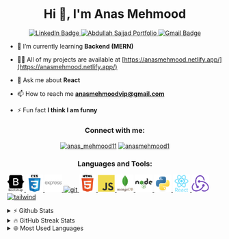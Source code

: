 <h1 align="center">Hi 👋, I'm Anas Mehmood</h1>
<div id="badges" align="center">
	<a href="https://www.linkedin.com/in/anasmehmood1/">
		<img src="https://img.shields.io/badge/LinkedIn-64B3F3?style=for-the-badge&logo=linkedin&logoColor=white" alt="LinkedIn Badge"/>
	</a>
	<a href="https://anasmehmood.netlify.app/">
		<img src="https://img.shields.io/badge/portfolio-89C5D2?style=for-the-badge&logoColor=white" alt="Abdullah Sajjad Portfolio"/>
	</a>
  <a href="mailto:anasmehmoodvip@gmail.com">
		<img src="https://img.shields.io/badge/Gmail-A9D8B3?style=for-the-badge&logo=gmail" alt="Gmail Badge"/>
	</a>

</div>


- 🌱 I’m currently learning **Backend (MERN)**

- 👨‍💻 All of my projects are available at [https://anasmehmood.netlify.app/](https://anasmehmood.netlify.app/)

- 💬 Ask me about **React**

- 📫 How to reach me **anasmehmoodvip@gmail.com**

- ⚡ Fun fact **I think I am funny**

<h3 align="center">Connect with me:</h3>
<p align="center">
<a href="https://twitter.com/anas_mehmood11" target="blank"><img align="center" src="https://raw.githubusercontent.com/rahuldkjain/github-profile-readme-generator/master/src/images/icons/Social/twitter.svg" alt="anas_mehmood11" height="30" width="40" /></a>
<a href="https://linkedin.com/in/anasmehmood1" target="blank"><img align="center" src="https://raw.githubusercontent.com/rahuldkjain/github-profile-readme-generator/master/src/images/icons/Social/linked-in-alt.svg" alt="anasmehmood1" height="30" width="40" /></a>
</p>
<h3 align="center">Languages and Tools:</h3>
<p align="left"> <a href="https://getbootstrap.com" target="_blank" rel="noreferrer"> <img src="https://raw.githubusercontent.com/devicons/devicon/master/icons/bootstrap/bootstrap-plain-wordmark.svg" alt="bootstrap" width="40" height="40"/> </a> <a href="https://www.w3schools.com/css/" target="_blank" rel="noreferrer"> <img src="https://raw.githubusercontent.com/devicons/devicon/master/icons/css3/css3-original-wordmark.svg" alt="css3" width="40" height="40"/> </a> <a href="https://expressjs.com" target="_blank" rel="noreferrer"> <img src="https://raw.githubusercontent.com/devicons/devicon/master/icons/express/express-original-wordmark.svg" alt="express" width="40" height="40"/> </a> <a href="https://git-scm.com/" target="_blank" rel="noreferrer"> <img src="https://www.vectorlogo.zone/logos/git-scm/git-scm-icon.svg" alt="git" width="40" height="40"/> </a> <a href="https://www.w3.org/html/" target="_blank" rel="noreferrer"> <img src="https://raw.githubusercontent.com/devicons/devicon/master/icons/html5/html5-original-wordmark.svg" alt="html5" width="40" height="40"/> </a> <a href="https://developer.mozilla.org/en-US/docs/Web/JavaScript" target="_blank" rel="noreferrer"> <img src="https://raw.githubusercontent.com/devicons/devicon/master/icons/javascript/javascript-original.svg" alt="javascript" width="40" height="40"/> </a> <a href="https://www.mongodb.com/" target="_blank" rel="noreferrer"> <img src="https://raw.githubusercontent.com/devicons/devicon/master/icons/mongodb/mongodb-original-wordmark.svg" alt="mongodb" width="40" height="40"/> </a> <a href="https://nodejs.org" target="_blank" rel="noreferrer"> <img src="https://raw.githubusercontent.com/devicons/devicon/master/icons/nodejs/nodejs-original-wordmark.svg" alt="nodejs" width="40" height="40"/> </a> <a href="https://www.python.org" target="_blank" rel="noreferrer"> <img src="https://raw.githubusercontent.com/devicons/devicon/master/icons/python/python-original.svg" alt="python" width="40" height="40"/> </a> <a href="https://reactjs.org/" target="_blank" rel="noreferrer"> <img src="https://raw.githubusercontent.com/devicons/devicon/master/icons/react/react-original-wordmark.svg" alt="react" width="40" height="40"/> </a> <a href="https://redux.js.org" target="_blank" rel="noreferrer"> <img src="https://raw.githubusercontent.com/devicons/devicon/master/icons/redux/redux-original.svg" alt="redux" width="40" height="40"/> </a> <a href="https://tailwindcss.com/" target="_blank" rel="noreferrer"> <img src="https://www.vectorlogo.zone/logos/tailwindcss/tailwindcss-icon.svg" alt="tailwind" width="40" height="40"/> </a> </p>


<details>
  <summary>⚡ Github Stats</summary>
  <br>
  <img src="https://github-readme-stats.vercel.app/api?username=anasmehmood1&show_icons=true&locale=en&theme=dark&hide_border=false" alt="anasmehmood1" />
</details>

<details>
  <summary>🔥 GitHub Streak Stats</summary>
  <br>
  <a href="https://git.io/streak-stats"><img src="https://github-readme-streak-stats.herokuapp.com?user=AnasMehmood1&theme=dark" alt="GitHub Streak" /></a>
</details>

<details>
  <summary>🌐 Most Used Languages</summary>
  <br>
  <img src="https://github-readme-stats.vercel.app/api/top-langs?username=anasmehmood1&show_icons=true&locale=en&layout=compact&theme=dark&hide_border=false" alt="anasmehmood1" />
</details>


<br>



